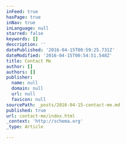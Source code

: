```yaml
---
inFeed: true
hasPage: true
inNav: true
inLanguage: null
starred: false
keywords: []
description: ''
datePublished: '2016-04-15T00:59:25.731Z'
dateModified: '2016-04-15T00:54:51.548Z'
title: Contact Me
author: []
authors: []
publisher:
  name: null
  domain: null
  url: null
  favicon: null
sourcePath: _posts/2016-04-15-contact-me.md
published: true
url: contact-me/index.html
_context: 'http://schema.org'
_type: Article

---
```

>